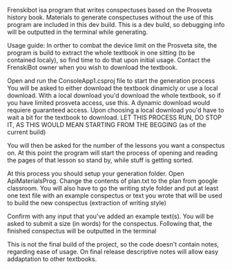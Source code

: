 Frenskibot isa program that writes conspectuses based on the Prosveta history book.
Materials to generate conspectuses without the use of this program are included in this dev build.
This is a dev build, so debugging info will be outputted in the terminal while generating.

Usage guide:
In orther to combat the device limit on the Prosveta site, the program is build to extract the whole textbook in one sitting (to be contained localy), so find time to do that upon initial usage.
Contact the FrenskiBot owner when you wish to download the textbook.

Open and run the ConsoleApp1.csproj file to start the generation process
You will be asked to either download the textbook dinamicly or use a local download. With a local download you'd download the whole textbook, so if you have limited prosveta access, use this. A dynamic download would requiere guaranteed access.
Upon choosing a local download you'd have to wait a bit for the textbook to download. LET THIS PROCESS RUN, DO STOP IT, AS THIS WOULD MEAN STARTING FROM THE BEGGING (as of the current build)

You will then be asked for the number of the lessons you want a conspectus on. At this point the program will start the process of opening and reading the pages of that lesson so stand by, while stuff is getting sorted.

At this process you should setup your generation folder. Open ApiMaterialsProg\. Change the contents of plan.txt to the plan from google classroom. 
You will also have to go the writing style folder and put at least one text file with an example conspectus or text you wrote that will be used to build the new conspectus (extraction of writing style)

Confirm with any input that you've added an example text(s). You will be asked to submit a size (in words) for the conspectus.
Following that, the finished conspectus will be outputted in the terminal

This is not the final build of the project, so the code doesn't contain notes, regarding ease of usage. On final release descriptive notes will allow easy addaptation to other textbooks.
